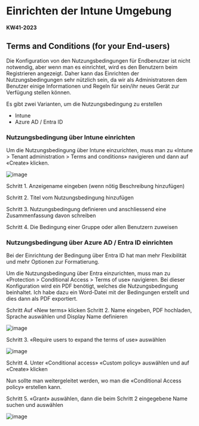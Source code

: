 # Einrichten der Intune Umgebung 

**KW41-2023**

## Terms and Conditions (for your End-users)

Die Konfiguration von den Nutzungsbedingungen für Endbenutzer ist nicht notwendig, aber wenn man es einrichtet, wird es den Benutzern beim Registrieren angezeigt. Daher kann das Einrichten der Nutzungsbedingungen sehr nützlich sein, da wir als Administratoren dem Benutzer einige Informationen und Regeln für sein/ihr neues Gerät zur Verfügung stellen können.

Es gibt zwei Varianten, um die Nutzungsbedingung zu erstellen

-	Intune
-	Azure AD / Entra ID


### Nutzungsbedingung über Intune einrichten

Um die Nutzungsbedingung über Intune einzurichten, muss man zu «Intune > Tenant administration > Terms and conditions» navigieren und dann auf «Create» klicken.

![image](https://github.com/banointan/myitjournal/assets/117153686/e3adcd6f-6a7c-4aa7-babe-7a5e7a123a1e)

Schritt 1. Anzeigename eingeben (wenn nötig Beschreibung hinzufügen)

Schritt 2. Titel vom Nutzungsbedingung hinzufügen

Schritt 3. Nutzungsbedingung definieren und anschliessend eine Zusammenfassung davon schreiben

Schritt 4. Die Bedingung einer Gruppe oder allen Benutzern zuweisen

### Nutzungsbedingung über Azure AD / Entra ID einrichten

Bei der Einrichtung der Bedingung über Entra ID hat man mehr Flexibilität und mehr Optionen zur Formatierung. 

Um die Nutzungsbedingung über Entra einzurichten, muss man zu «Protection > Conditional Access > Terms of use» navigieren.  Bei dieser Konfiguration wird ein PDF benötigt, welches die Nutzungsbedingung beinhaltet. Ich habe dazu ein Word-Datei mit der Bedingungen erstellt und dies dann als PDF exportiert.  

Schritt Auf «New terms» klicken
Schritt 2. Name eingeben, PDF hochladen, Sprache auswählen und Display Name definieren

![image](https://github.com/banointan/myitjournal/assets/117153686/74b3fb76-4b33-4a93-b6a4-a1a62e682a32)

Schritt 3. «Require users to expand the terms of use» auswählen

![image](https://github.com/banointan/myitjournal/assets/117153686/779582cf-f756-4061-95b7-9b74849c44c7)

Schritt 4. Unter «Conditional access» «Custom policy» auswählen und auf «Create» klicken

Nun sollte man weitergeleitet werden, wo man die «Conditional Access policy» erstellen kann.

Schritt 5. «Grant» auswählen, dann die beim Schritt 2 eingegebene Name suchen und auswählen

![image](https://github.com/banointan/myitjournal/assets/117153686/ab4181f7-cf02-4fae-ac81-543b31ecbba3)

